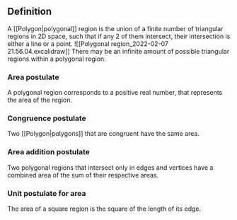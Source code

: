 ## Definition
A [[Polygon|polygonal]] region is the union of a finite number of triangular regions in 2D space, such that if any 2 of them intersect, their intersection is either a line or a point.
![[Polygonal region_2022-02-07 21.56.04.excalidraw]]
There may be an infinite amount of possible triangular regions within a polygonal region.

### Area postulate
A polygonal region corresponds to a positive real number, that represents the area of the region.

### Congruence postulate
Two [[Polygon|polygons]] that are congruent have the same area.

### Area addition postulate
Two polygonal regions that intersect only in edges and vertices have a combined area of the sum of their respective areas.

### Unit postulate for area
The area of a square region is the square of the length of its edge.
